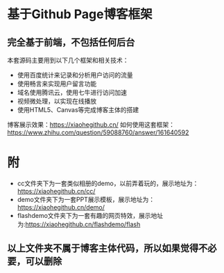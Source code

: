 基于Github Page博客框架
======================

完全基于前端，不包括任何后台
-------------------------

本套源码主要用到以下几个框架和相关技术：
  * 使用百度统计来记录和分析用户访问的流量
  * 使用畅言来实现用户留言功能
  * 域名使用腾讯云，使用七牛进行访问加速
  * 视频微处理，以实现在线播放
  * 使用HTML5、Canvas等完成博客主体的搭建

博客展示效果：https://xiaohegithub.cn/
如何使用这套框架：https://www.zhihu.com/question/59088760/answer/161640592

附
==
* cc文件夹下为一套类似相册的demo，以前弄着玩的，展示地址为：https://xiaohegithub.cn/cc/
* demo文件夹下为一套PPT展示模板，展示地址为：https://xiaohegithub.cn/demo/
* flashdemo文件夹下为一套有趣的网页特效，展示地址为:https://xiaohegithub.cn/flashdemo/flash

以上文件夹不属于博客主体代码，所以如果觉得不必要，可以删除
-----------------------------------------------------



